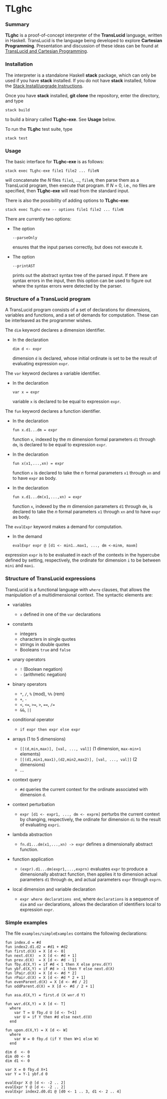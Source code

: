 # TLghc

### Summary
**TLghc** is a proof-of-concept interpreter of the **TransLucid** language,
written in Haskell.  TransLucid is the language being developed to explore
**Cartesian Programming**.  Presentation and discussion of these ideas
can be found at
[TransLucid and Cartesian Programming](https://cartesianprogramming.com).

### Installation
The interpreter is a standalone Haskell **stack** package, which can only be
used if you have **stack** installed. If you do not have **stack** installed,
follow the
[Stack Install/upgrade Instructions](https://docs.haskellstack.org/en/stable/install_and_upgrade/).

Once you have **stack** installed, **git clone** the repository,
enter the directory, and type

    stack build

to build a binary called **TLghc-exe**. See **Usage** below.

To run the **TLghc** test suite, type

    stack test

### Usage
The basic interface for **TLghc-exe** is as follows:

    stack exec TLghc-exe file1 file2 ... fileN

will concatenate the _N_ files `file1`, ..., `fileN`,
then parse them as a TransLucid program, then execute that program.
If _N_ = 0, i.e., no files are specified,
then **TLghc-exe** will read from the standard input.

There is also the possibility of adding options to **TLghc-exe**:

    stack exec TLghc-exe -- options file1 file2 ... fileN

There are currently two options:
* The option

      --parseOnly

  ensures that the input parses correctly, but does not execute it.

* The option

      --printAST

  prints out the abstract syntax tree of the parsed input. If there
  are syntax errors in the input, then this option can be used to
  figure out where the syntax errors were detected by the parser.

### Structure of a TransLucid program
A TransLucid program consists of a set of declarations for dimensions,
variables and functions, and a set of demands for computation.
These can be interleaved as the programmer wishes.

The `dim` keyword declares a dimension identifier.
* In the declaration

      dim d <- expr

  dimension `d` is declared, whose initial ordinate is set
  to be the result of evaluating expression `expr`.

The `var` keyword declares a variable identifier.
* In the declaration

      var x = expr

  variable `x` is declared to be equal to expression `expr`.

The `fun` keyword declares a function identifier.
* In the declaration

      fun x.d1...dm = expr

  function `x`, indexed by the _m_ dimension formal parameters
  `d1` through `dm`, is declared to be equal to expression `expr`.
* In the declaration

      fun x(x1,...,xn) = expr

  function `x` is declared to take the _n_ formal parameters
  `x1` through `xn` and to have `expr` as body.
* In the declaration

      fun x.d1...dm(x1,...,xn) = expr

  function `x`, indexed by the _m_ dimension parameters
  `d1` through `dm`, is declared to take the _n_ formal parameters
  `x1` through `xn` and to have `expr` as body.

The `evalExpr` keyword makes a demand for computation.
* In the demand

      evalExpr expr @ [d1 <- min1..max1, ..., dm <-minm, maxm]

expression `expr` is to be evaluated in each of the contexts
in the hypercube defined by setting, respectively,
the ordinate for dimension `i` to be between `mini` and `maxi`.

### Structure of TransLucid expressions
TransLucid is a functional language with `where` clauses, that allows
the manipulation of a multidimensional context. The syntactic elements are:

* variables
  * `x` defined in one of the `var` declarations

* constants
  * integers
  * characters in single quotes
  * strings in double quotes
  * Booleans `true` and `false`

* unary operators
  * `!` (Boolean negation)
  * `-` (arithmetic negation)

* binary operators
  * `*`, `/`, `%` (mod), `%%` (rem)
  * `+`, `-`
  * `<`, `<=`, `>=`, `>`, `==`, `/=`
  * `&&`, `||`

* conditional operator
  * `if expr then expr else expr`

* arrays (1 to 5 dimensions)
  * `[[(d,min,max)], [val, ..., val]]` (1 dimension, `max-min+1` elements)
  * `[[(d1,min1,max1),(d2,min2,max2)], [val, ..., val]]` (2 dimensions)
  * ...

* context query
  * `#d` queries the current context for
    the ordinate associated with dimension `d`.

* context perturbation
  * `expr [d1 <- expr1, ..., dm <- exprm]` perturbs the current context
    by changing, respectively, the ordinate for dimension `di` to
    the result of evaluating `expri`.

* lambda abstraction
  * `fn.d1...dm(x1,...,xn) -> expr` defines a dimensionally abstract function.

* function application
  * `(expr).d1...dm(expr1,...,exprn)` evaluates `expr` to produce a
    dimensionally abstract function, then applies it to dimension
    actual parameters `d1` through `dm`, and actual parameters
    `expr` through `exprn`.

* local dimension and variable declaration
  * `expr where declarations end`, where `declarations` is a sequence of
    `dim` and `var` declarations, allows the declaration of identifiers
    local to expression `expr`.

### Simple examples
The file `examples/simpleExamples` contains the following declarations:

    fun index.d = #d
    fun index2.d1.d2 = #d1 + #d2
    fun first.d(X) = X [d <- 0]
    fun next.d(X)  = X [d <- #d + 1]
    fun prev.d(X)  = X [d <- #d - 1]
    fun fby.d(X,Y) = if #d < 1 then X else prev.d(Y)
    fun ybf.d(X,Y) = if #d > -1 then Y else next.d(X)
    fun lPair.d(X) = X [d <- #d * 2]
    fun rPair.d(X) = X [d <- #d * 2 + 1]
    fun evenParent.d(X) = X [d <- #d / 2]
    fun oddParent.d(X) = X [d <- #d / 2 + 1]

    fun asa.d(X,Y) = first.d (X wvr.d Y)

    fun wvr.d(X,Y) = X [d <- T]
      where
        var T = U fby.d U [d <- T+1]
        var U = if Y then #d else next.d(U)
      end

    fun upon.d(X,Y) = X [d <- W]
      where
        var W = 0 fby.d (if Y then W+1 else W)
      end

    dim d  <- 0
    dim d0 <- 0
    dim d1 <- 0

    var X = 0 fby.d X+1
    var Y = Y-1 ybf.d 0

    evalExpr X @ [d <- -2 .. 2]
    evalExpr Y @ [d <- -2 .. 2]
    evalExpr index2.d0.d1 @ [d0 <- 1 .. 3, d1 <- 2 .. 4]
